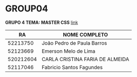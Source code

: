 # GROUP04

**GRUPO 4 TEMA: MASTER CSS** [link](https://github.com/TIQuizApi/GROUP04)

| RA        | NOME COMPLETO                        |
|-----------|--------------------------------------|
| 52213750  | João Pedro de Paula Barros           |
| 52123669  | Emerson Melo de Lima                 |
| 520212604 | CARLA CRISTINA FARIA DE ALMEIDA      |
| 52117046	| Fabricio Santos Fagundes             |
